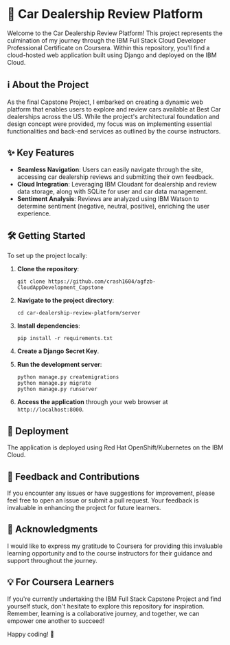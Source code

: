 # 🚗 Car Dealership Review Platform

Welcome to the Car Dealership Review Platform! This project represents the culmination of my journey through the IBM Full Stack Cloud Developer Professional Certificate on Coursera. Within this repository, you'll find a cloud-hosted web application built using Django and deployed on the IBM Cloud.

## ℹ️ About the Project

As the final Capstone Project, I embarked on creating a dynamic web platform that enables users to explore and review cars available at Best Car dealerships across the US. While the project's architectural foundation and design concept were provided, my focus was on implementing essential functionalities and back-end services as outlined by the course instructors.

## ✨ Key Features

- **Seamless Navigation**: Users can easily navigate through the site, accessing car dealership reviews and submitting their own feedback.
- **Cloud Integration**: Leveraging IBM Cloudant for dealership and review data storage, along with SQLite for user and car data management.
- **Sentiment Analysis**: Reviews are analyzed using IBM Watson to determine sentiment (negative, neutral, positive), enriching the user experience.

## 🛠️ Getting Started

To set up the project locally:

1. **Clone the repository**:

   ```
   git clone https://github.com/crash1604/agfzb-CloudAppDevelopment_Capstone
   ```

2. **Navigate to the project directory**:

   ```
   cd car-dealership-review-platform/server
   ```

3. **Install dependencies**:

   ```
   pip install -r requirements.txt
   ```

4. **Create a Django Secret Key**.

5. **Run the development server**:

   ```
   python manage.py createmigrations
   python manage.py migrate
   python manage.py runserver
   ```

6. **Access the application** through your web browser at `http://localhost:8000`.

## 🚀 Deployment

The application is deployed using Red Hat OpenShift/Kubernetes on the IBM Cloud.

## 📝 Feedback and Contributions

If you encounter any issues or have suggestions for improvement, please feel free to open an issue or submit a pull request. Your feedback is invaluable in enhancing the project for future learners.

## 🙏 Acknowledgments

I would like to express my gratitude to Coursera for providing this invaluable learning opportunity and to the course instructors for their guidance and support throughout the journey.

## 💡 For Coursera Learners

If you're currently undertaking the IBM Full Stack Capstone Project and find yourself stuck, don't hesitate to explore this repository for inspiration. Remember, learning is a collaborative journey, and together, we can empower one another to succeed!

Happy coding! 🌟
